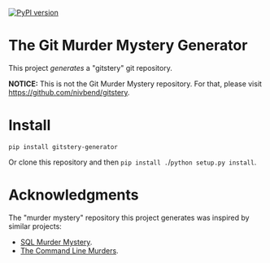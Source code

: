 [![PyPI version](https://badge.fury.io/py/gitstery-generator.svg)](https://badge.fury.io/py/gitstery-generator)

# The Git Murder Mystery Generator
This project _generates_ a "gitstery" git repository.

**NOTICE:** This is not the Git Murder Mystery repository. For that, please visit
https://github.com/nivbend/gitstery.

# Install
```
pip install gitstery-generator
```
Or clone this repository and then `pip install .`/`python setup.py install`.

# Acknowledgments
The "murder mystery" repository this project generates was inspired by similar projects:
* [SQL Murder Mystery](https://mystery.knightlab.com/).
* [The Command Line Murders](https://github.com/veltman/clmystery).

